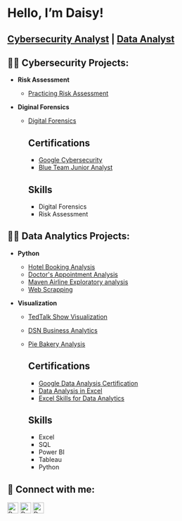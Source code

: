 
<h1>Hello, I’m Daisy! <br/><h2><a href=https://github.com/cyberqueendaisy>Cybersecurity Analyst</a> | <a href=https://www.linkedin.com/in/daisydicksonhart/>Data Analyst</a></h2>

<h2>👨‍💻 Cybersecurity Projects:</h2>

- <b> Risk Assessment </b>

  - [Practicing Risk Assessment](https://github.com/cyberqueendaisy/cybersecurity/tree/main/Risk%20Assessment)
- <b> Diginal Forensics </b>
  - [Digital Forensics](https://github.com/cyberqueendaisy/cybersecurity/tree/main/Digital%20Forensics)
    <h2> Certifications </h2>
    
      - [Google Cybersecurity](https://drive.google.com/file/d/1TiOOj_hv_OVq4TpH9Twmsrlcb41YSOcj/view?usp=drivesdk)
      - [Blue Team Junior Analyst](https://drive.google.com/file/d/1NRGx8x6J2d7FTZiCuqATYQq67-rrzU-q/view?usp=drivesdk)

     <h2> Skills </h2>
     
      - Digital Forensics 
      - Risk Assessment 


<h2>👨‍💻 Data Analytics Projects:</h2>

- <b> Python </b>

  - [Hotel Booking Analysis](https://github.com/daisydicksonhart/Data-Analysis/blob/main/Hotel%20Booking.ipynb)
  - [Doctor's Appointment Analysis](https://github.com/daisydicksonhart/Data-Analysis/blob/main/Doctor's%20Appointment.ipynb)
  - [Maven Airline Exploratory analysis](https://github.com/daisydicksonhart/Data-Analysis/blob/main/Maven_Airline%20(1).ipynb)
  - [Web Scrapping](https://github.com/daisydicksonhart/Data-Analysis/blob/main/Web%20Scrapping.ipynb)
- <b> Visualization </b>

  - [TedTalk Show Visualization](https://drive.google.com/file/d/1rdurNhTBPckYt81wDyLg82wkto3Kdx55/view?usp=drivesdk)
  - [DSN Business Analytics](https://drive.google.com/file/d/1rfZPqn0EvmQfxmhlOIn9bqjPz2ak6mgF/view?usp=drivesdk)
  - [Pie Bakery Analysis](https://drive.google.com/file/d/1rXIYlc1E90cuzqISS1epJj_oX1DthxMZ/view?usp=drivesdk)
    
    <h2> Certifications </h2>

      - [Google Data Analysis Certification](https://drive.google.com/file/d/1-qy5ypflmLZz7AehgYbRDmuf_5N1uqc0/view?usp=drive_link)
      - [Data Analysis in Excel](https://drive.google.com/file/d/1Vw7uVaeoxk_q5HEM06xFL3Gd9sxnUwph/view?usp=sharing)
      - [Excel Skills for Data Analytics](https://drive.google.com/file/d/102_W4L7ARElSyWlvSn5l2PGuN_1bcvhb/view?usp=sharing)
        
     <h2> Skills </h2>
      
      - Excel
      - SQL
      - Power BI
      - Tableau
      - Python
    
      


<h2> 🤳 Connect with me:</h2>

[<img align="center" alt="Dee | YouTube" width="25px" src="https://cdn.jsdelivr.net/npm/simple-icons@v3/icons/youtube.svg" />][youtube]
[<img align="center" alt="Dee | Twitter" width="25px" src="https://cdn.jsdelivr.net/npm/simple-icons@v3/icons/twitter.svg" />][twitter]
[<img align="center" alt="Daisy | LinkedIn" width="25px" src="https://cdn.jsdelivr.net/npm/simple-icons@v3/icons/linkedin.svg" />][linkedin]


[twitter]: https://twitter.com/dee
[youtube]: https://www.youtube.com/c/cyberqueen
[linkedin]: https://linkedin.com/in/daisydicksonhart
